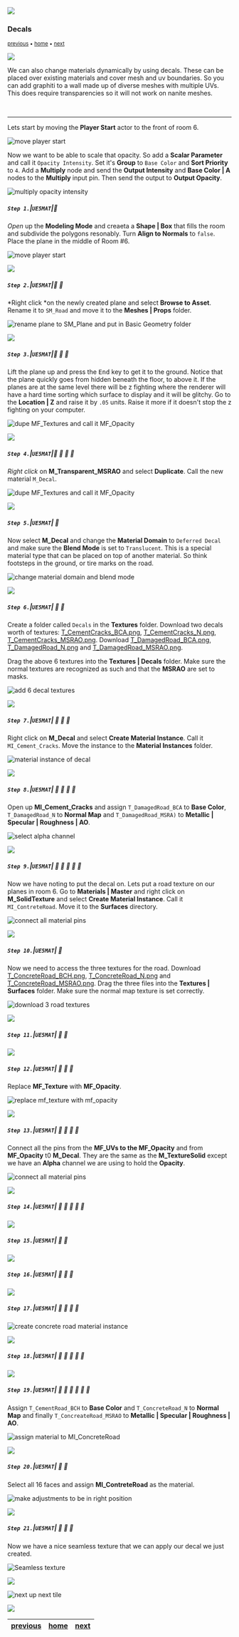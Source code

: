 ![](../images/line3.png)

### Decals

<sub>[previous](../two-sided-ii/README.md#user-content-two-sided-material-ii) • [home](../README.md#user-content-ue4-intro-to-materials) • [next](../decals-ii/README.md#user-content-decals-ii)</sub>

![](../images/line3.png)

We can also change materials dynamically by using decals.  These can be placed over existing materials and cover mesh and uv boundaries. So you can add graphiti to a wall made up of diverse meshes with multiple UVs.  This does require transparencies so it will not work on nanite meshes.

<br>

---
Lets start by moving the **Player Start** actor to the front of room 6.

![move player start](images/movePlayerStart.png)

Now we want to be able to scale that opacity.  So add a **Scalar Parameter** and call it `Opacity Intensity`.  Set it's **Group** to `Base Color` and **Sort Priority** to `4`.  Add a **Multiply** node and send the **Output Intensity** and **Base Color | A** nodes to the **Multiply** input pin.  Then send the output to **Output Opacity**.

![multiply opacity intensity](images/opacityScalar.png)

##### `Step 1.`\|`UE5MAT`|:small_blue_diamond:

*Open* up the **Modeling Mode** and creaeta a **Shape | Box** that fills the room and subdivide the polygons resonably.  Turn **Align to Normals** to `false`.  Place the plane in the middle of Room #6.

![move player start](images/modelRoad.png)

![](../images/line2.png)

##### `Step 2.`\|`UE5MAT`|:small_blue_diamond: :small_blue_diamond: 

*Right click *on the newly created plane and select **Browse to Asset**.  Rename it to `SM_Road` and move it to the **Meshes | Props** folder.

![rename plane to SM_Plane and put in Basic Geometry folder](images/basicPlane.png)

![](../images/line2.png)

##### `Step 3.`\|`UE5MAT`|:small_blue_diamond: :small_blue_diamond: :small_blue_diamond:

Lift the plane up and press the <kbd>End</kbd> key to get it to the ground.  Notice that the plane quickly goes from hidden beneath the floor, to above it.  If the planes are at the same level there will be z fighting where the renderer will have a hard time sorting which surface to display and it will be glitchy.  Go to the **Location | Z** and raise it by `.05` units. Raise it more if it doesn't stop the z fighting on your computer.

![dupe MF_Textures and call it MF_Opacity](images/zFighting.png)

![](../images/line2.png)

##### `Step 4.`\|`UE5MAT`|:small_blue_diamond: :small_blue_diamond: :small_blue_diamond: :small_blue_diamond:

*Right click* on **M_Transparent_MSRAO** and select **Duplicate**.  Call the new material `M_Decal`.

![dupe MF_Textures and call it MF_Opacity](images/dupeMat.png)

![](../images/line2.png)

##### `Step 5.`\|`UE5MAT`| :small_orange_diamond:

Now select **M_Decal** and change the **Material Domain** to `Deferred Decal` and make sure the **Blend Mode** is set to `Translucent`. This is a special material type that can be placed on top of another material.  So think footsteps in the ground, or tire marks on the road.

![change material domain and blend mode](images/deferredDecal.png)

![](../images/line2.png)

##### `Step 6.`\|`UE5MAT`| :small_orange_diamond: :small_blue_diamond:

Create a folder called `Decals` in the **Textures** folder. Download two decals worth of textures: [T_CementCracks_BCA.png](../Assets/T_CementCracks_BCA.png),  [T_CementCracks_N.png](../Assets/T_CementCracks_N.png), [T_CementCracks_MSRAO.png](../Assets/T_CementCracks_MSRAO.png).  Download [T_DamagedRoad_BCA.png](../Assets/T_DamagedRoad_BCA.png), [T_DamagedRoad_N.png](../Assets/T_DamagedRoad_N.png) and [T_DamagedRoad_MSRAO.png](../Assets/T_DamagedRoad_MSRAO.png).

Drag the above 6 textures into the **Textures | Decals** folder.  Make sure the normal textures are recognized as such and that the **MSRAO** are set to masks.

![add 6 decal textures](images/addDecalTextures.png)

![](../images/line2.png)

##### `Step 7.`\|`UE5MAT`| :small_orange_diamond: :small_blue_diamond: :small_blue_diamond:

Right click on **M_Decal** and select **Create Material Instance**.  Call it `MI_Cement_Cracks`.  Move the instance to the **Material Instances** folder.  

![material instance of decal](images/createMICementCracks.png)

![](../images/line2.png)

##### `Step 8.`\|`UE5MAT`| :small_orange_diamond: :small_blue_diamond: :small_blue_diamond: :small_blue_diamond:

Open up **MI_Cement_Cracks** and assign `T_DamagedRoad_BCA` to **Base Color**, `T_DamagedRoad_N` to **Normal Map** and `T_DamagedRoad_MSRA)` to **Metallic | Specular | Roughness | AO**.

![select alpha channel](images/damagedRoadTextures.png)

![](../images/line2.png)

##### `Step 9.`\|`UE5MAT`| :small_orange_diamond: :small_blue_diamond: :small_blue_diamond: :small_blue_diamond: :small_blue_diamond:

Now we have noting to put the decal on.  Lets put a road texture on our planes in room 6. Go to **Materials | Master** and right click on **M_SolidTexture** and select **Create Material Instance**.  Call it `MI_ContreteRoad`.  Move it to the **Surfaces** directory.

![connect all material pins](images/cementMI.png)

![](../images/line2.png)

##### `Step 10.`\|`UE5MAT`| :large_blue_diamond:

Now we need to access the three textures for the road.  Download [T_ConcreteRoad_BCH.png](../Assets/T_ConcreteRoad_BCH.png), [T_ConcreteRoad_N.png](../Assets/T_ConcreteRoad_N.png) and [T_ConcreteRoad_MSRAO.png](../Assets/T_ConcreteRoad_MSRAO.png). Drag the three files into the **Textures | Surfaces** folder. Make sure the normal map texture is set correctly.

![download 3 road textures ](images/downloadRoads.png)


![](../images/line2.png)

##### `Step 11.`\|`UE5MAT`| :large_blue_diamond: :small_blue_diamond: 



![](../images/line2.png)

##### `Step 12.`\|`UE5MAT`| :large_blue_diamond: :small_blue_diamond: :small_blue_diamond: 

Replace **MF_Texture** with **MF_Opacity**.  

![replace mf_texture with mf_opacity](images/addMFOpacity.png)

![](../images/line2.png)

##### `Step 13.`\|`UE5MAT`| :large_blue_diamond: :small_blue_diamond: :small_blue_diamond:  :small_blue_diamond: 

Connect all the pins from the **MF_UVs to the MF_Opacity** and from **MF_Opacity**  t0 **M_Decal**.  They are the same as the **M_TextureSolid** except we have an **Alpha** channel we are using to hold the **Opacity**.

![connect all material pins](images/oneMorePinOpac.png)

![](../images/line2.png)

##### `Step 14.`\|`UE5MAT`| :large_blue_diamond: :small_blue_diamond: :small_blue_diamond: :small_blue_diamond:  :small_blue_diamond: 




![](../images/line2.png)

##### `Step 15.`\|`UE5MAT`| :large_blue_diamond: :small_orange_diamond: 





![](../images/line2.png)

##### `Step 16.`\|`UE5MAT`| :large_blue_diamond: :small_orange_diamond:   :small_blue_diamond: 




![](../images/line2.png)

##### `Step 17.`\|`UE5MAT`| :large_blue_diamond: :small_orange_diamond: :small_blue_diamond: :small_blue_diamond:



![create concrete road material instance](images/createMIConcreteRoad.png)

![](../images/line2.png)

##### `Step 18.`\|`UE5MAT`| :large_blue_diamond: :small_orange_diamond: :small_blue_diamond: :small_blue_diamond: :small_blue_diamond:



![](../images/line2.png)

##### `Step 19.`\|`UE5MAT`| :large_blue_diamond: :small_orange_diamond: :small_blue_diamond: :small_blue_diamond: :small_blue_diamond: :small_blue_diamond:

Assign `T_CementRoad_BCH` to **Base Color** and `T_ConcreteRoad_N` to **Normal Map** and finally `T_ConcreateRoad_MSRAO` to **Metallic | Specular | Roughness | AO**.

![assign material to MI_ConcreteRoad](images/assignConcreteTextures.png)

![](../images/line2.png)

##### `Step 20.`\|`UE5MAT`| :large_blue_diamond: :large_blue_diamond:

Select all 16 faces and assign **MI_ContreteRoad** as the material.

![make adjustments to be in right position](images/concreteMatRoad.png)

![](../images/line2.png)

##### `Step 21.`\|`UE5MAT`| :large_blue_diamond: :large_blue_diamond: :small_blue_diamond:

Now we have a nice seamless texture that we can apply our decal we just created.

![Seamless texture](images/cementRoadInGame.png)


![](../images/line.png)

<!-- <img src="https://via.placeholder.com/1000x100/45D7CA/000000/?text=Next Up - Decal II"> -->
![next up next tile](images/banner.png)

![](../images/line.png)

| [previous](../two-sided-ii/README.md#user-content-two-sided-material-ii)| [home](../README.md#user-content-ue4-intro-to-materials) | [next](../decals-ii/README.md#user-content-decals-ii)|
|---|---|---|
